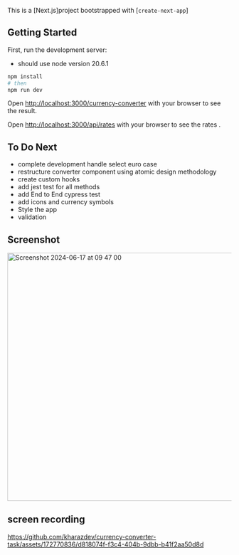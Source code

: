 This is a [Next.js]project bootstrapped with [`create-next-app`]

## Getting Started

First, run the development server:

- should use node version 20.6.1

```bash
npm install
# then
npm run dev
```

Open [http://localhost:3000/currency-converter](http://localhost:3000/currency-converter) with your browser to see the result.

Open [http://localhost:3000/api/rates](http://localhost:3000/api/rates) with your browser to see the rates .

## To Do Next

- complete development handle select euro case
- restructure converter component using atomic design methodology
- create custom hooks
- add jest test for all methods
- add End to End cypress test
- add icons and currency symbols
- Style the app
- validation

## Screenshot

<img width="558" alt="Screenshot 2024-06-17 at 09 47 00" src="https://github.com/kharazdev/currency-converter-task/assets/172770836/1d6e9d6c-573d-47d5-9273-4c9a509a6920">

## screen recording

https://github.com/kharazdev/currency-converter-task/assets/172770836/d818074f-f3c4-404b-9dbb-b41f2aa50d8d

